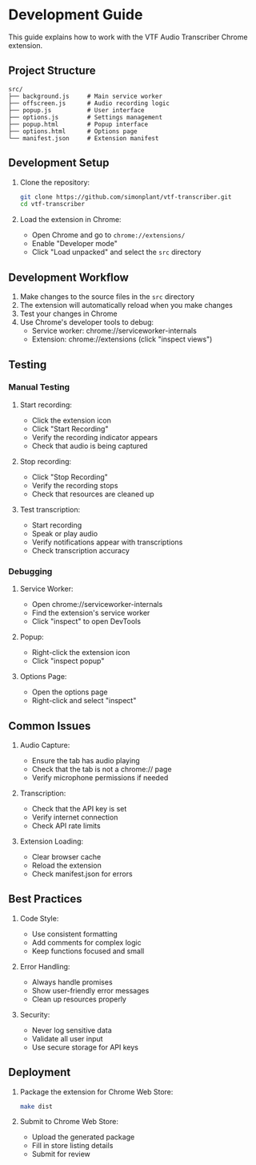 # Development Guide

This guide explains how to work with the VTF Audio Transcriber Chrome extension.

## Project Structure

```
src/
├── background.js     # Main service worker
├── offscreen.js      # Audio recording logic
├── popup.js          # User interface
├── options.js        # Settings management
├── popup.html        # Popup interface
├── options.html      # Options page
└── manifest.json     # Extension manifest
```

## Development Setup

1. Clone the repository:
   ```bash
   git clone https://github.com/simonplant/vtf-transcriber.git
   cd vtf-transcriber
   ```

2. Load the extension in Chrome:
   - Open Chrome and go to `chrome://extensions/`
   - Enable "Developer mode"
   - Click "Load unpacked" and select the `src` directory

## Development Workflow

1. Make changes to the source files in the `src` directory
2. The extension will automatically reload when you make changes
3. Test your changes in Chrome
4. Use Chrome's developer tools to debug:
   - Service worker: chrome://serviceworker-internals
   - Extension: chrome://extensions (click "inspect views")

## Testing

### Manual Testing

1. Start recording:
   - Click the extension icon
   - Click "Start Recording"
   - Verify the recording indicator appears
   - Check that audio is being captured

2. Stop recording:
   - Click "Stop Recording"
   - Verify the recording stops
   - Check that resources are cleaned up

3. Test transcription:
   - Start recording
   - Speak or play audio
   - Verify notifications appear with transcriptions
   - Check transcription accuracy

### Debugging

1. Service Worker:
   - Open chrome://serviceworker-internals
   - Find the extension's service worker
   - Click "inspect" to open DevTools

2. Popup:
   - Right-click the extension icon
   - Click "inspect popup"

3. Options Page:
   - Open the options page
   - Right-click and select "inspect"

## Common Issues

1. Audio Capture:
   - Ensure the tab has audio playing
   - Check that the tab is not a chrome:// page
   - Verify microphone permissions if needed

2. Transcription:
   - Check that the API key is set
   - Verify internet connection
   - Check API rate limits

3. Extension Loading:
   - Clear browser cache
   - Reload the extension
   - Check manifest.json for errors

## Best Practices

1. Code Style:
   - Use consistent formatting
   - Add comments for complex logic
   - Keep functions focused and small

2. Error Handling:
   - Always handle promises
   - Show user-friendly error messages
   - Clean up resources properly

3. Security:
   - Never log sensitive data
   - Validate all user input
   - Use secure storage for API keys

## Deployment

1. Package the extension for Chrome Web Store:
   ```bash
   make dist
   ```

2. Submit to Chrome Web Store:
   - Upload the generated package
   - Fill in store listing details
   - Submit for review 